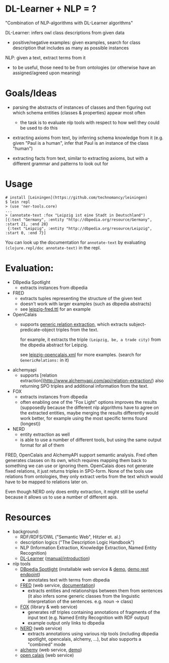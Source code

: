 # DL-Learner + NLP = ?

"Combination of NLP-algorithms with DL-Learner algorithms"

DL-Learner: infers owl class descriptions from given data

- positive/negative examples: given examples, search for class
    description that includes as many as possible instances

NLP: given a text, extract terms from it

- to be useful, those need to be from ontologies (or otherwise
    have an assigned/agreed upon meaning)

# Goals/Ideas

* parsing the abstracts of instances of classes and then figuring
    out which schema entities (classes & properties) appear most
    often

    - the task is to evaluate nlp tools with respect to how well
        they could be used to do this
* extracting axioms from text, by inferring schema knowledge
    from it (e.g. given "Paul is a human", infer that Paul is
    an instance of the class "human")
* extracting facts from text, similar to extracting axioms, but
    with a different grammar and patterns to look out for

# Usage

    # install [Leiningen](https://github.com/technomancy/leiningen)
    $ lein repl
    > (use 'ner-tools.core)
    ...
    > (annotate-text :fox "Leipzig ist eine Stadt in Deutschland")
    [{:text "Germany", :entity "http://dbpedia.org/resource/Germany", :start 21, :end 28}
     {:text "Leipzig", :entity "http://dbpedia.org/resource/Leipzig", :start 0, :end 7}]

You can look up the documentation for `annotate-text` by evaluating
`(clojure.repl/doc annotate-text)` in the repl.

# Evaluation:

* DBpedia Spotlight
    - extracts instances from dbpedia
* FRED
    - extracts tuples representing the structure of the given text
    - doesn't work with larger examples (such as dbpedia abstracts)
    - see [leipzig-fred.ttl](./examples/leipzig-fred.ttl) for an example
* OpenCalais
    - supports [generic relation extraction](http://www.opencalais.com/documentation/opencalais-web-service-api/api-metadata-english/generic-relation-extraction),
        which extracts subject-predicate-object triples from the text.

        for example, it extracts the triple `(Leipzig, be, a trade city)`
        from the dbpedia abstract for Leipzig.

        see [leipzig-opencalais.xml](./examples/leipzig-opencalais.xml) for
        more examples. (search for `GenericRelations:` in it)
* alchemyapi
    - supports [relation extraction[(http://www.alchemyapi.com/api/relation-extraction/)
        also returning SPO triples and additional information from the text.
* FOX
    - extracts instances from dbpedia
    - often enabling one of the "Fox Light" options improves the
        results (supposedly because the different nlp algorithms
        have to agree on the extracted entities, maybe merging the
        results differently would work better, for example using the
        most specific terms found (longest))
* NERD
    - entity extraction as well
    - is able to use a number of different tools, but using the
        same output format for all of them

FRED, OpenCalais and AlchemyAPI support semantic analysis. Fred often
generates classes on its own, which requires mapping them back to
something we can use or ignoring them. OpenCalais does not generate fixed
relations, it just returns triples in SPO-form. None of the tools use
relations from ontologies, they only extract verbs from the text which
would have to be mapped to relations later on.

Even though NERD only does entity extraction, it might still be useful
because it allows us to use a number of different apis.

# Resources

- background:
    * RDF/RDFS/OWL ("Semantic Web", Hitzler et. al.)
    * description logics ("The Description Logic Handbook")
    * NLP (Information Extraction, Knowledge Extraction,
        Named Entity Recognition)
    * [DL-Learner](http://dllearner.org) ([manual/introduction](http://dl-learner.org/files/dl-learner-manual.pdf))
- nlp tools
    * [DBpedia Spotlight](https://github.com/dbpedia-spotlight/dbpedia-spotlight/wiki)
        (installable web service & [demo](http://spotlight.dbpedia.org/demo/),
         [demo rest endpoint](http://spotlight.sztaki.hu:2222/rest))
        - annotates text with terms from dbpedia
    * [FRED](http://wit.istc.cnr.it/stlab-tools/fred) (web service,
        [documentation](http://wit.istc.cnr.it/stlab-tools/fred/api))
        - extracts entities and relationships between them from sentences
            (it also infers some generic classes from the linguistic
             interpretation of the sentences. e.g. noun -> class)
    * [FOX](http://aksw.org/Projects/FOX.html) (library & web service)
        - generates rdf triples containing annotations of fragments
            of the input text (e.g. Named Entity Recognition with RDF output)
        - example output only links to dbpedia
    * [NERD](http://nerd.eurecom.fr/documentation) (web service)
        - extracts annotations using various nlp tools (including dbpedia spotlight,
            opencalais, alchemy, ...), but also supports a "combined" mode
    * [alchemy](http://alchemyapi.com) (web service, [demo](http://www.alchemyapi.com/products/demo/))
    * [open calais](http://opencalais.com) (web service)
